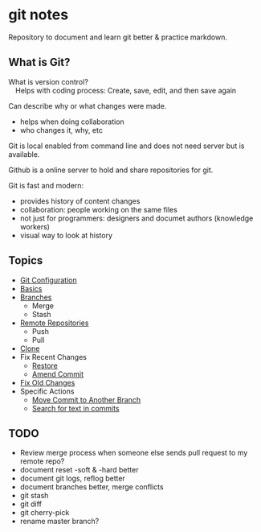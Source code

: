# git notes

Repository to document and learn git better &amp; practice markdown.  


## What is Git?

What is version control?  
&emsp;Helps with coding process: Create, save, edit, and then save again  

Can describe why or what changes were made.  
- helps when doing collaboration
- who changes it, why, etc

Git is local enabled from command line and does not need server but is available.  

Github is a online server to hold and share repositories for git.  


Git is fast and modern:
- provides history of content changes
- collaboration: people working on the same files
- not just for programmers: designers and documet authors (knowledge workers)
- visual way to look at history


## Topics

- [Git Configuration](git_config.md)
- [Basics](git_basics.md)
- [Branches](git_branches.md)
    - Merge
    - Stash
- [Remote Repositories](git_remote.md)
    - Push
    - Pull
- [Clone](clone.md)
- Fix Recent Changes  
    - [Restore](restore.md)
    - [Amend Commit](amend.md)
- [Fix Old Changes](Fix_Old_Changes.md)
- Specific Actions
    - [Move Commit to Another Branch](move_commit.md)
    - [Search for text in commits](search_commits.md)



## TODO
- Review merge process when someone else sends pull request to my remote repo?
- document reset -soft & -hard better
- document git logs, reflog better
- document branches better, merge conflicts
- git stash
- git diff
- git cherry-pick
- rename master branch?

 